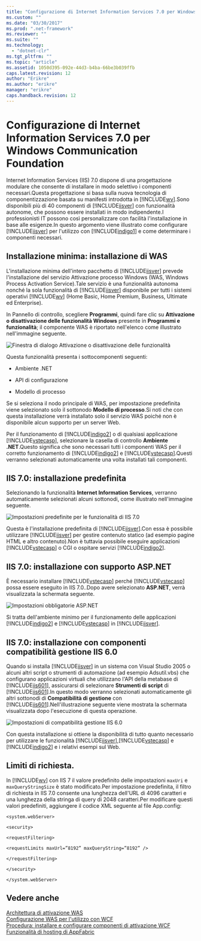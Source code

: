 ```yaml
---
title: "Configurazione di Internet Information Services 7.0 per Windows Communication Foundation | Microsoft Docs"
ms.custom: ""
ms.date: "03/30/2017"
ms.prod: ".net-framework"
ms.reviewer: ""
ms.suite: ""
ms.technology: 
  - "dotnet-clr"
ms.tgt_pltfrm: ""
ms.topic: "article"
ms.assetid: 1050d395-092e-44d3-b4ba-66be3b039ffb
caps.latest.revision: 12
author: "Erikre"
ms.author: "erikre"
manager: "erikre"
caps.handback.revision: 12
---
```

# Configurazione di Internet Information Services 7.0 per Windows Communication Foundation
Internet Information Services \(IIS\) 7.0 dispone di una progettazione modulare che consente di installare in modo selettivo i componenti necessari.Questa progettazione si basa sulla nuova tecnologia di componentizzazione basata su manifesti introdotta in [!INCLUDE[wv](../../../../includes/wv-md.md)].Sono disponibili più di 40 componenti di [!INCLUDE[iisver](../../../../includes/iisver-md.md)] con funzionalità autonome, che possono essere installati in modo indipendente.I professionisti IT possono così personalizzare con facilità l'installazione in base alle esigenze.In questo argomento viene illustrato come configurare [!INCLUDE[iisver](../../../../includes/iisver-md.md)] per l'utilizzo con [!INCLUDE[indigo1](../../../../includes/indigo1-md.md)] e come determinare i componenti necessari.  
  
## Installazione minima: installazione di WAS  
 L'installazione minima dell'intero pacchetto di [!INCLUDE[iisver](../../../../includes/iisver-md.md)] prevede l'installazione del servizio Attivazione processo Windows \(WAS, Windows Process Activation Service\).Tale servizio è una funzionalità autonoma nonché la sola funzionalità di [!INCLUDE[iisver](../../../../includes/iisver-md.md)] disponibile per tutti i sistemi operativi [!INCLUDE[wv](../../../../includes/wv-md.md)] \(Home Basic, Home Premium, Business, Ultimate ed Enterprise\).  
  
 In Pannello di controllo, scegliere **Programmi**, quindi fare clic su **Attivazione o disattivazione delle funzionalità Windows** presente in **Programmi e funzionalità**; il componente WAS è riportato nell'elenco come illustrato nell'immagine seguente.  
  
 ![Finestra di dialogo Attivazione o disattivazione delle funzionalità](../../../../docs/framework/wcf/feature-details/media/wcfc-turnfeaturesonoroffs.gif "wcfc\_TurnFeaturesOnOrOffs")  
  
 Questa funzionalità presenta i sottocomponenti seguenti:  
  
-   Ambiente .NET  
  
-   API di configurazione  
  
-   Modello di processo  
  
 Se si seleziona il nodo principale di WAS, per impostazione predefinita viene selezionato solo il sottonodo **Modello di processo**.Si noti che con questa installazione verrà installato solo il servizio WAS poiché non è disponibile alcun supporto per un server Web.  
  
 Per il funzionamento di [!INCLUDE[indigo2](../../../../includes/indigo2-md.md)] o di qualsiasi applicazione [!INCLUDE[vstecasp](../../../../includes/vstecasp-md.md)], selezionare la casella di controllo **Ambiente .NET**.Questo significa che sono necessari tutti i componenti WAS per il corretto funzionamento di [!INCLUDE[indigo2](../../../../includes/indigo2-md.md)] e [!INCLUDE[vstecasp](../../../../includes/vstecasp-md.md)].Questi verranno selezionati automaticamente una volta installati tali componenti.  
  
## IIS 7.0: installazione predefinita  
 Selezionando la funzionalità **Internet Information Services**, verranno automaticamente selezionati alcuni sottonodi, come illustrato nell'immagine seguente.  
  
 ![Impostazioni predefinite per le funzionalità di IIS 7.0](../../../../docs/framework/wcf/feature-details/media/wcfc-turningfeaturesonoroff2.gif "wcfc\_TurningFeaturesOnOrOff2")  
  
 Questa è l'installazione predefinita di [!INCLUDE[iisver](../../../../includes/iisver-md.md)].Con essa è possibile utilizzare [!INCLUDE[iisver](../../../../includes/iisver-md.md)] per gestire contenuto statico \(ad esempio pagine HTML e altro contenuto\).Non è tuttavia possibile eseguire applicazioni [!INCLUDE[vstecasp](../../../../includes/vstecasp-md.md)] o CGI o ospitare servizi [!INCLUDE[indigo2](../../../../includes/indigo2-md.md)].  
  
## IIS 7.0: installazione con supporto ASP.NET  
 È necessario installare [!INCLUDE[vstecasp](../../../../includes/vstecasp-md.md)] perché [!INCLUDE[vstecasp](../../../../includes/vstecasp-md.md)] possa essere eseguito in IIS 7.0..Dopo avere selezionato **ASP.NET**, verrà visualizzata la schermata seguente.  
  
 ![Impostazioni obbligatorie ASP.NET](../../../../docs/framework/wcf/feature-details/media/wcfc-trunfeaturesonoroff3s.gif "wcfc\_TrunFeaturesOnOrOFf3s")  
  
 Si tratta dell'ambiente minimo per il funzionamento delle applicazioni [!INCLUDE[indigo2](../../../../includes/indigo2-md.md)] e [!INCLUDE[vstecasp](../../../../includes/vstecasp-md.md)] in [!INCLUDE[iisver](../../../../includes/iisver-md.md)].  
  
## IIS 7.0: installazione con componenti compatibilità gestione IIS 6.0  
 Quando si installa [!INCLUDE[iisver](../../../../includes/iisver-md.md)] in un sistema con Visual Studio 2005 o alcuni altri script o strumenti di automazione \(ad esempio Adsutil.vbs\) che configurano applicazioni virtuali che utilizzano l'API della metabase di [!INCLUDE[iis601](../../../../includes/iis601-md.md)], assicurarsi di selezionare **Strumenti di script** di [!INCLUDE[iis601](../../../../includes/iis601-md.md)].In questo modo verranno selezionati automaticamente gli altri sottonodi di **Compatibilità di gestione** con [!INCLUDE[iis601](../../../../includes/iis601-md.md)].Nell'illustrazione seguente viene mostrata la schermata visualizzata dopo l'esecuzione di questa operazione.  
  
 ![Impostazioni di compatibilità gestione IIS 6.0](../../../../docs/framework/wcf/feature-details/media/scfc-turnfeaturesonoroff5s.gif "scfc\_TurnFeaturesOnOrOff5s")  
  
 Con questa installazione si ottiene la disponibilità di tutto quanto necessario per utilizzare le funzionalità [!INCLUDE[iisver](../../../../includes/iisver-md.md)],[!INCLUDE[vstecasp](../../../../includes/vstecasp-md.md)] e [!INCLUDE[indigo2](../../../../includes/indigo2-md.md)] e i relativi esempi sul Web.  
  
## Limiti di richiesta.  
 In [!INCLUDE[wv](../../../../includes/wv-md.md)] con IIS 7 il valore predefinito delle impostazioni `maxUri` e `maxQueryStringSize` è stato modificato.Per impostazione predefinita, il filtro di richiesta in IIS 7.0 consente una lunghezza dell'URL di 4096 caratteri e una lunghezza della stringa di query di 2048 caratteri.Per modificare questi valori predefiniti, aggiungere il codice XML seguente al file App.config:  
  
 `<system.webServer>`  
  
 `<security>`  
  
 `<requestFiltering>`  
  
 `<requestLimits maxUrl=”8192” maxQueryString=”8192” />`  
  
 `</requestFiltering>`  
  
 `</security>`  
  
 `</system.webServer>`  
  
## Vedere anche  
 [Architettura di attivazione WAS](../../../../docs/framework/wcf/feature-details/was-activation-architecture.md)   
 [Configurazione WAS per l'utilizzo con WCF](../../../../docs/framework/wcf/feature-details/configuring-the-wpa--service-for-use-with-wcf.md)   
 [Procedura: installare e configurare componenti di attivazione WCF](../../../../docs/framework/wcf/feature-details/how-to-install-and-configure-wcf-activation-components.md)   
 [Funzionalità di hosting di AppFabric](http://go.microsoft.com/fwlink/?LinkId=201276)